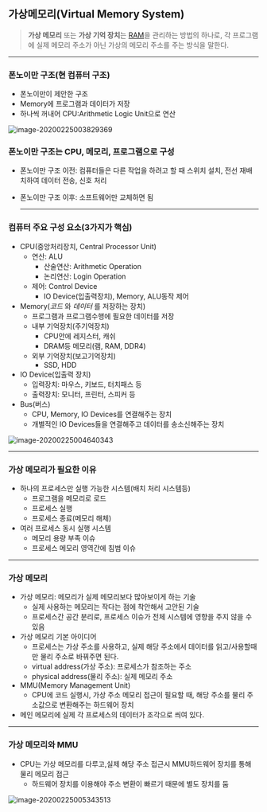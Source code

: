 ## 가상메모리(Virtual Memory System)

> **가상 메모리** 또는 **가상 기억 장치**는 [RAM](https://ko.wikipedia.org/wiki/랜덤_액세스_메모리)을 관리하는 방법의 하나로, 각 프로그램에 실제 메모리 주소가 아닌 가상의 메모리 주소를 주는 방식을 말한다.

----

### 폰노이만 구조(현 컴퓨터 구조)

- 폰노이만이 제안한 구조
- Memory에 프로그램과 데이터가 저장
- 하나씩 꺼내어 CPU:Arithmetic Logic Unit으로 연산

![image-20200225003829369](https://user-images.githubusercontent.com/53684676/81396706-d8e51080-9160-11ea-8b81-8097615afdd7.png)

### 폰노이만 구조는 CPU, 메모리, 프로그램으로 구성

- 폰노이만 구조 이전: 컴퓨터들은 다른 작업을 하려고 할 때 스위치 설치, 전선 재배치하여 데이터 전송, 신호 처리

- 폰노이만 구조 이후: 소프트웨어만 교체하면 됨

  ----


### 컴퓨터 주요 구성 요소(3가지가 핵심)

- CPU(중앙처리장치, Central Processor Unit)
  - 연산: ALU
    - 산술연산: Arithmetic Operation
    - 논리연산: Login Operation
  - 제어: Control Device
    - IO Device(입출력장치), Memory, ALU동작 제어
- Memory(*코드* 와 *데이터* 를 저장하는 장치)
  - 프로그램과 프로그램수행에 필요한 데이터를 저장
  - 내부 기억장치(주기억장치)
    - CPU안에 레지스터, 캐쉬
    - DRAM등 메모리(램, RAM, DDR4)
  - 외부 기억장치(보고기억장치)
    - SSD, HDD
- IO Device(입출력 장치)
  - 입력장치: 마우스, 키보드, 터치패스 등
  - 출력장치: 모니터, 프린터, 스피커 등
- Bus(버스)
  - CPU, Memory, IO Devices를 연결해주는 장치
  - 개별적인 IO Devices들을 연결해주고 데이터를 송소신해주는 장치

![image-20200225004640343](https://user-images.githubusercontent.com/53684676/81396727-dedaf180-9160-11ea-8749-df6a6b147f6b.png)

----

### 가상 메모리가 필요한 이유

- 하나의 프로세스만 실행 가능한 시스템(배치 처리 시스템등)
  - 프로그램을 메모리로 로드
  - 프로세스 실행
  - 프로세스 종료(메모리 해체)
- 여러 프로세스 동시 실행 시스템
  - 메모리 용량 부족 이슈
  - 프로세스 메모리 영역간에 침범 이슈

------

### 가상 메모리

- 가상 메모리: 메모리가 실제 메모리보다 많아보이게 하는 기술
  - 실제 사용하는 메모리는 작다는 점에 착안해서 고안된 기술
  - 프로세스간 공간 분리로, 프로세스 이슈가 전체 시스템에 영향을 주지 않을 수 있음
- 가상 메모리 기본 아이디어
  - 프로세스는 가상 주소를 사용하고, 실제 해당 주소에서 데이터를 읽고/사용할때만 물리 주소로 바꿔주면 된다.
  - virtual address(가상 주소): 프로세스가 참조하는 주소
  - physical address(물리 주소): 실제 메모리 주소
- MMU(Memory Management Unit)
  - CPU에 코드 실행시, 가상 주소 메모리 접근이 필요할 때, 해당 주소를 물리 주소값으로 변환해주는 하드웨어 장치
- 메인 메모리에 실제 각 프로세스의 데이터가 조각으로 씌여 있다.

-----

### 가상 메모리와 MMU

- CPU는 가상 메모리를 다루고,실제 해당 주소 접근시 MMU하드웨어 장치를 통해 물리 메모리 접근
  - 하드웨어 장치를 이용해야 주소 변환이 빠르기 때문에 별도 장치를 둠

![image-20200225005343513](https://user-images.githubusercontent.com/53684676/81396741-e8fcf000-9160-11ea-9160-0b61c3758891.png)

